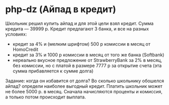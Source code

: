 # php-dz (Айпад в кредит)
Школьник решил купить айпад и для этой цели взял кредит. Сумма кредита — 39999 р.
Кредит предлагают 3 банка, и все на разных условиях:
* кредит за 4% и (мелким шрифтом) 500 р комиссии в месяц от HomoCredit
* кредит за 3% и 1000 р комиссии в месяц от того же банка (Softbank)
* нереально вкусное предложение от StrawberryBank за 2% в месяц, без комиссии, но с платой в размере 7777 р за открытие счета (эта сумма прибавляется к сумме долга)

Задание: когда он избавится от долга? Во сколько школьнику обошелся айпад? определи наиболее выгодный кредит. Платить школьник может не более 5000 р. в месяц. Сначала начисляются проценты и комиссия, а только потом происходит выплата.
